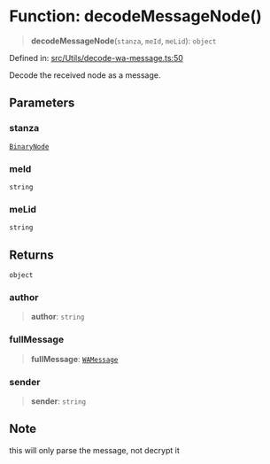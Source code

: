 # Function: decodeMessageNode()

> **decodeMessageNode**(`stanza`, `meId`, `meLid`): `object`

Defined in: [src/Utils/decode-wa-message.ts:50](https://github.com/Fokusdotid/bail/blob/8a30cf93a8ac726f06d1ad6578695812a8253e53/src/Utils/decode-wa-message.ts#L50)

Decode the received node as a message.

## Parameters

### stanza

[`BinaryNode`](../type-aliases/BinaryNode.md)

### meId

`string`

### meLid

`string`

## Returns

`object`

### author

> **author**: `string`

### fullMessage

> **fullMessage**: [`WAMessage`](../type-aliases/WAMessage.md)

### sender

> **sender**: `string`

## Note

this will only parse the message, not decrypt it
